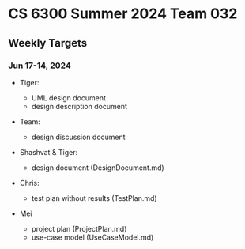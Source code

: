 # CS 6300 Summer 2024 Team 032

## Weekly Targets

### Jun 17-14, 2024
* Tiger: 
  * UML design document
  * design description document
 
* Team:
  * design discussion document
 
* Shashvat & Tiger:
  * design document (DesignDocument.md)
 
* Chris:
  * test plan without results (TestPlan.md)
 
* Mei
  * project plan (ProjectPlan.md)
  * use-case model (UseCaseModel.md)
